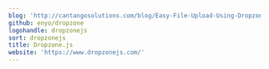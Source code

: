 ```yaml
---
blog: 'http://cantangosolutions.com/blog/Easy-File-Upload-Using-DropzoneJS-AngularJs-And-Spring'
github: enyo/dropzone
logohandle: dropzonejs
sort: dropzonejs
title: Dropzone.js
website: 'https://www.dropzonejs.com/'
---
```

